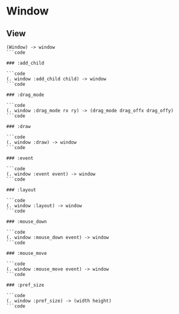 # Window

## View

```code
(Window) -> window
```code

### :add_child

```code
(. window :add_child child) -> window
```code

### :drag_mode

```code
(. window :drag_mode rx ry) -> (drag_mode drag_offx drag_offy)
```code

### :draw

```code
(. window :draw) -> window
```code

### :event

```code
(. window :event event) -> window
```code

### :layout

```code
(. window :layout) -> window
```code

### :mouse_down

```code
(. window :mouse_down event) -> window
```code

### :mouse_move

```code
(. window :mouse_move event) -> window
```code

### :pref_size

```code
(. window :pref_size) -> (width height)
```code

